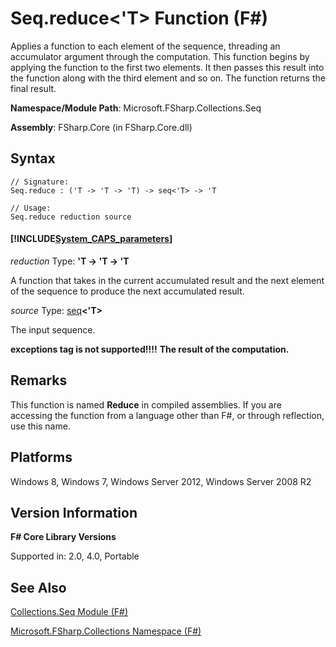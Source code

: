 # Seq.reduce<'T> Function (F#)

Applies a function to each element of the sequence, threading an accumulator argument through the computation. This function begins by applying the function to the first two elements. It then passes this result into the function along with the third element and so on. The function returns the final result.

**Namespace/Module Path**: Microsoft.FSharp.Collections.Seq

**Assembly**: FSharp.Core (in FSharp.Core.dll)


## Syntax

```
// Signature:
Seq.reduce : ('T -> 'T -> 'T) -> seq<'T> -> 'T

// Usage:
Seq.reduce reduction source
```

#### [!INCLUDE[System_CAPS_parameters](//System/Token/System_CAPS_parameters_md.md)]
*reduction*
Type: **'T -&gt; 'T -&gt; 'T**


A function that takes in the current accumulated result and the next element of the sequence to produce the next accumulated result.


*source*
Type: [seq](http://msdn.microsoft.com/en-us/library/2f0c87c6-8a0d-4d33-92a6-10d1d037ce75)**&lt;'T&gt;**


The input sequence.



**exceptions tag is not supported!!!!**
**The result of the computation.**
## Remarks
This function is named **Reduce** in compiled assemblies. If you are accessing the function from a language other than F#, or through reflection, use this name.


## Platforms
Windows 8, Windows 7, Windows Server 2012, Windows Server 2008 R2


## Version Information
**F# Core Library Versions**

Supported in: 2.0, 4.0, Portable




## See Also
[Collections.Seq Module &#40;F&#35;&#41;](Collections.Seq+Module+%28FSharp%29.md)

[Microsoft.FSharp.Collections Namespace &#40;F&#35;&#41;](Microsoft.FSharp.Collections+Namespace+%28FSharp%29.md)

